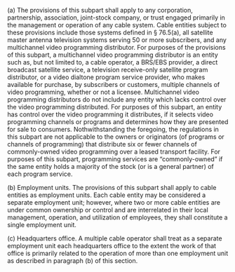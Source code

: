 (a) The provisions of this subpart shall apply to any corporation, partnership, association, joint-stock company, or trust engaged primarily in the management or operation of any cable system. Cable entities subject to these provisions include those systems defined in § 76.5(a), all satellite master antenna television systems serving 50 or more subscribers, and any multichannel video programming distributor. For purposes of the provisions of this subpart, a multichannel video programming distributor is an entity such as, but not limited to, a cable operator, a BRS/EBS provider, a direct broadcast satellite service, a television receive-only satellite program distributor, or a video dialtone program service provider, who makes available for purchase, by subscribers or customers, multiple channels of video programming, whether or not a licensee. Multichannel video programming distributors do not include any entity which lacks control over the video programming distributed. For purposes of this subpart, an entity has control over the video programming it distributes, if it selects video programming channels or programs and determines how they are presented for sale to consumers. Nothwithstanding the foregoing, the regulations in this subpart are not applicable to the owners or originators (of programs or channels of programming) that distribute six or fewer channels of commonly-owned video programming over a leased transport facility. For purposes of this subpart, programming services are “commonly-owned” if the same entity holds a majority of the stock (or is a general partner) of each program service.
                                    

(b) Employment units. The provisions of this subpart shall apply to cable entities as employment units. Each cable entity may be considered a separate employment unit; however, where two or more cable entities are under common ownership or control and are interrelated in their local management, operation, and utilization of employees, they shall constitute a single employment unit.

(c) Headquarters office. A multiple cable operator shall treat as a separate employment unit each headquarters office to the extent the work of that office is primarily related to the operation of more than one employment unit as described in paragraph (b) of this section.

